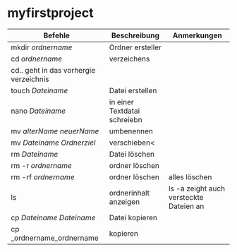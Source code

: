 # myfirstproject

| Befehle | Beschreibung| Anmerkungen |
| ------|------|---------------------|
|mkdir _ordnername_|Ordner ersteller|
| cd _ordnername_| verzeichens |
|cd.. geht in das vorhergie verzeichnis|
|touch _Dateiname_| Datei erstellen|
|nano _Dateiname_ | in einer Textdatai schreiebn |
|mv _alterName_ _neuerName_|umbenennen|
|mv _Dateiname_ _Ordnerziel_|verschieben<
|rm _Dateiname_|Datei löschen|
|rm -r _ordnername_ |ordner löschen|
|rm -rf _ordnername_ |ordner löschen|alles löschen|
|ls |ordnerinhalt anzeigen|ls -a zeight auch versteckte Dateien an|
|cp _Dateiname_ _Dateiname_ |Datei kopieren|
|cp _ordnername_ordnername| kopieren|
